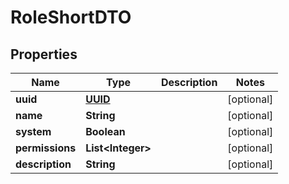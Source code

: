 # RoleShortDTO

## Properties
Name | Type | Description | Notes
------------ | ------------- | ------------- | -------------
**uuid** | [**UUID**](UUID.md) |  |  [optional]
**name** | **String** |  |  [optional]
**system** | **Boolean** |  |  [optional]
**permissions** | **List&lt;Integer&gt;** |  |  [optional]
**description** | **String** |  |  [optional]
